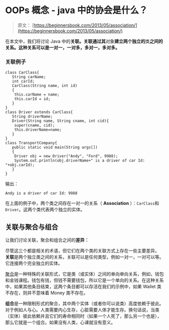 # OOPs 概念 - java 中的协会是什么？

> 原文： [https://beginnersbook.com/2013/05/association/](https://beginnersbook.com/2013/05/association/)

在本文中，我们将讨论 Java 中的**关联。关联通过其**对象**建立两个独立的**类**之间的关系。这种关系可以是一对一，一对多，多对一，多对多。**

### 关联例子

```
class CarClass{
   String carName;
   int carId;
   CarClass(String name, int id)
   {
	this.carName = name;
	this.carId = id;
   }
}
class Driver extends CarClass{
   String driverName;
   Driver(String name, String cname, int cid){
	super(cname, cid);
	this.driverName=name;
   }
}
class TransportCompany{
   public static void main(String args[])
   {
	Driver obj = new Driver("Andy", "Ford", 9988);
	System.out.println(obj.driverName+" is a driver of car Id: "+obj.carId);
   }
}

```

输出：

```
Andy is a driver of car Id: 9988

```

在上面的例子中，两个类之间存在一对一的关系（ **Association** ）：`CarClass`和`Driver`。这两个类代表两个独立的实体。

## 关联与聚合与组合

让我们讨论关联，聚合和组合之间的**差异：**

尽管这三个都是相关的术语，但它们在两个类的关联方式上存在一些主要差异。 **关联**是两个独立类之间的关系，关联可以是任何类型，例如一对一，一对可以等。它连接两个完全独立的实体。

[聚合](https://beginnersbook.com/2013/05/aggregation/)是一种特殊的关联形式，它是类（或实体）之间的单向单向关系，例如，钱包和金钱课程。钱包有钱，但钱不需要钱包，所以它是一个单向的关系。在这种关系中，如果其他条目结束，这两个条目都可以存活在我们的示例中，如果 Wallet 类不存在，则并不意味着 Money 类不存在。

**组合**是一种限制形式的聚合，其中两个实体（或者你可以说类）高度依赖于彼此。对于例如人与心。人类需要内心生存，心脏需要人体才能生存。换句话说，当类（实体）彼此依赖并且它们的寿命相同时（如果一个人死了，那么另一个也是），那么它就是一个组合。如果没有人类，心课就没有意义。
